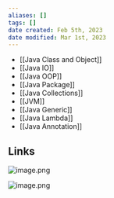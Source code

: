 ```yaml
---
aliases: []
tags: []
date created: Feb 5th, 2023
date modified: Mar 1st, 2023
---
```

- [[Java Class and Object]]
- [[Java IO]]
- [[Java OOP]]
- [[Java Package]]
- [[Java Collections]]
- [[JVM]]
- [[Java Generic]]
- [[Java Lambda]]
- [[Java Annotation]]

## Links
![image.png](https://img.ynchen.me/2023/03/ec78300d44d8846a496e1a6fd9495959.webp)

![image.png](https://img.ynchen.me/2023/02/4a8e8ff9029b603aa3530a8af10a088c.webp)
